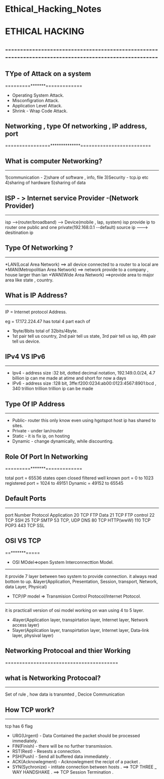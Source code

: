# Ethical_Hacking_Notes
#                                          ETHICAL HACKING
## ------------------------------------------------------------------------------------------------------

## TYpe of Attack on a system
=========*******=============
* Operating System Attack.
* Misconfigration Attack.
* Application Level Attack.
* Shrink - Wrap Code Attack.

## Networking , type Of networking , IP address, port
================**************=========================

## What is computer Networking?
-----------------------------

1)communication - 
2)share of software , info, file
3)Security - tcp.ip etc
4)sharing of hardware
5)sharing of data

## ISP - > Internet service Provider -(Network Provider)
------

isp -->(router/broadband)  --> Device(mobile , lap, system)
isp provide ip to router one public and one private(192.168.0.1 --default)
source ip ---> desitination ip

## Type Of Networking ?
-------------------------

*LAN(Local Area Network)
==> all device connected to a router to a local are
*MAN(Metropolitian Area Network) ==> network provide to a company , house larger than lan
*WAN(Wide Area Network) ==>provide area to major area like state , country.

## What is IP Address?
---------------------

IP = Internet protocol Address.

eg = 17.172.224.47 has total 4 part each of 
- 1byte/8bits total of 32bits/4byte.
- 1st pair tell us country, 2nd pair tell us state, 3rd pair tell us isp, 4th pair tell us device.

 ## IPv4 VS IPv6
--------------------

* Ipv4 - address size :32 bit, dotted decimal notation, 192.149.0.0/24, 4.7 billion ip can me made at atime and 
         short for now a days
* IPv6 - address size :128 bit, 3ffe:f200:0234:ab00:0123:4567:8901:bcd , 340 trillion trillion trillion ip can be made

## Type Of IP Address
---------------------

- Public- router this only know even using hgotspot host ip has shared to sites.
- Private - under lan/router
- Static - it is fix ip, on hosting
- Dynamic - change dynamically, while discounting.


## Role Of Port In Networking
=========*******=============

total port = 65536
states open closed filtered
well known port = 0 to 1023
registered port = 1024 to 49151
Dynamic = 49152 to 65545

## Default Ports
----------------

port Number      Protocol          Application
20		                TCP               FTP Data
21		                TCP		           FTP control
22		                TCP		              SSH
25 		               TCP                SMTP
53		              TCP, UDP             DNS
80		               TCP                HTTP(wwW)
110		              TCP                POP3
443		              TCP                SSL

## OSI VS TCP
==*******=====

* OSI MOdel=>open System Interconnecttion Model.
----------------------------------------------------

it provide 7 layer between two system to provide connection. it always read bottom to up.
&layer(Application, Presentation, Session, transport, Network, data Layer, Physical)

* TCP/IP model => Transmision Control Protocol/Internet Ptotocol.
-------------------------------------------------------------------

it is practicall version of osi model working on wan using 4 to 5 layer.
 
 - 4layer(Application layer, transpirtation layer, Internet layer, Network access layer)
 - 5layer(Application layer, transpirtation layer, Internet layer, Data-link layer, physival layer)


## Networking Protocoal and thier Working
========================================

## what is Networking Protocoal?
------------------------------

Set of rule , how data is transmted , Decice Communication

## How TCP work?
---------------

tcp has 6 flag 
* URG(Urgent) - Data Contained the packet should be processed immediately.
* FIN(Finish) - there will be no further transmission.
* RST(Rest) - Resests a connection.
* PSH(Push) - Send all buffered data immediately .
* ACK(Acknowlegment) - Acknowlegment the recipt of a packet .
* SYN(Sychronize) - intitate connection between hosts .
 ==> TCP THREE _ WAY HANDSHAKE . 
 ==> TCP Session Termination .  
